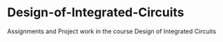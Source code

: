 # Design-of-Integrated-Circuits
Assignments and Project work in the course Design of Integrated Circuits
